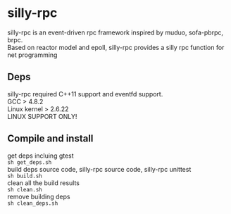 # silly-rpc
silly-rpc is an event-driven rpc framework inspired by muduo, sofa-pbrpc, brpc.
</br>
Based on reactor model and epoll, silly-rpc provides a silly rpc function for net
programming

## Deps
silly-rpc required C++11 support and eventfd support.
</br>
GCC > 4.8.2
</br>
Linux kernel > 2.6.22
</br>
LINUX SUPPORT ONLY!
</br>

## Compile and install
get deps incluing gtest
</br>
`sh get_deps.sh`
</br>
build deps source code, silly-rpc source code, silly-rpc unittest 
</br>
`sh build.sh`
</br>
clean all the build results 
</br>
`sh clean.sh`
</br>
remove building deps 
</br>
`sh clean_deps.sh`

